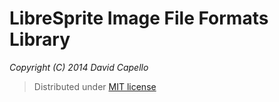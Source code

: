 # LibreSprite Image File Formats Library
*Copyright (C) 2014 David Capello*

> Distributed under [MIT license](LICENSE.txt)
